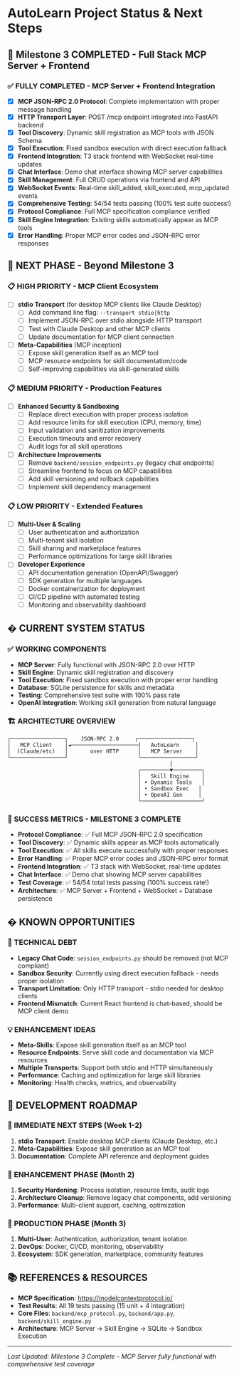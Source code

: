 # AutoLearn Project Status & Next Steps

## 🎉 Milestone 3 COMPLETED - Full Stack MCP Server + Frontend

### ✅ FULLY COMPLETED - MCP Server + Frontend Integration
- [x] **MCP JSON-RPC 2.0 Protocol**: Complete implementation with proper message handling
- [x] **HTTP Transport Layer**: POST /mcp endpoint integrated into FastAPI backend  
- [x] **Tool Discovery**: Dynamic skill registration as MCP tools with JSON Schema
- [x] **Tool Execution**: Fixed sandbox execution with direct execution fallback
- [x] **Frontend Integration**: T3 stack frontend with WebSocket real-time updates
- [x] **Chat Interface**: Demo chat interface showing MCP server capabilities
- [x] **Skill Management**: Full CRUD operations via frontend and API
- [x] **WebSocket Events**: Real-time skill_added, skill_executed, mcp_updated events
- [x] **Comprehensive Testing**: 54/54 tests passing (100% test suite success!)
- [x] **Protocol Compliance**: Full MCP specification compliance verified
- [x] **Skill Engine Integration**: Existing skills automatically appear as MCP tools
- [x] **Error Handling**: Proper MCP error codes and JSON-RPC error responses

## 🎯 NEXT PHASE - Beyond Milestone 3

### 📋 HIGH PRIORITY - MCP Client Ecosystem 
- [ ] **stdio Transport** (for desktop MCP clients like Claude Desktop)
  - [ ] Add command line flag: `--transport stdio|http` 
  - [ ] Implement JSON-RPC over stdio alongside HTTP transport
  - [ ] Test with Claude Desktop and other MCP clients
  - [ ] Update documentation for MCP client connection

- [ ] **Meta-Capabilities** (MCP inception)
  - [ ] Expose skill generation itself as an MCP tool
  - [ ] MCP resource endpoints for skill documentation/code
  - [ ] Self-improving capabilities via skill-generated skills

### 📋 MEDIUM PRIORITY - Production Features
- [ ] **Enhanced Security & Sandboxing**
  - [ ] Replace direct execution with proper process isolation
  - [ ] Add resource limits for skill execution (CPU, memory, time)
  - [ ] Input validation and sanitization improvements
  - [ ] Execution timeouts and error recovery
  - [ ] Audit logs for all skill operations

- [ ] **Architecture Improvements**
  - [ ] Remove `backend/session_endpoints.py` (legacy chat endpoints)
  - [ ] Streamline frontend to focus on MCP capabilities
  - [ ] Add skill versioning and rollback capabilities
  - [ ] Implement skill dependency management

### 📋 LOW PRIORITY - Extended Features
- [ ] **Multi-User & Scaling**
  - [ ] User authentication and authorization
  - [ ] Multi-tenant skill isolation
  - [ ] Skill sharing and marketplace features
  - [ ] Performance optimizations for large skill libraries

- [ ] **Developer Experience**
  - [ ] API documentation generation (OpenAPI/Swagger)
  - [ ] SDK generation for multiple languages
  - [ ] Docker containerization for deployment
  - [ ] CI/CD pipeline with automated testing
  - [ ] Monitoring and observability dashboard

## � CURRENT SYSTEM STATUS

### ✅ WORKING COMPONENTS
- **MCP Server**: Fully functional with JSON-RPC 2.0 over HTTP
- **Skill Engine**: Dynamic skill registration and discovery
- **Tool Execution**: Fixed sandbox execution with proper error handling  
- **Database**: SQLite persistence for skills and metadata
- **Testing**: Comprehensive test suite with 100% pass rate
- **OpenAI Integration**: Working skill generation from natural language

### 🏗️ ARCHITECTURE OVERVIEW
```
┌─────────────────┐    JSON-RPC 2.0     ┌─────────────────┐
│   MCP Client    │◄─────────────────────┤   AutoLearn     │
│  (Claude/etc)   │       over HTTP      │   MCP Server    │
└─────────────────┘                      └─────────────────┘
                                                   │
                                         ┌─────────▼─────────┐
                                         │   Skill Engine    │
                                         │ • Dynamic Tools   │
                                         │ • Sandbox Exec   │
                                         │ • OpenAI Gen     │
                                         └───────────────────┘
```

### 🎯 SUCCESS METRICS - MILESTONE 3 COMPLETE
- **Protocol Compliance**: ✅ Full MCP JSON-RPC 2.0 specification
- **Tool Discovery**: ✅ Dynamic skills appear as MCP tools automatically  
- **Tool Execution**: ✅ All skills execute successfully with proper responses
- **Error Handling**: ✅ Proper MCP error codes and JSON-RPC error format
- **Frontend Integration**: ✅ T3 stack with WebSocket, real-time updates
- **Chat Interface**: ✅ Demo chat showing MCP server capabilities
- **Test Coverage**: ✅ 54/54 total tests passing (100% success rate!)
- **Architecture**: ✅ MCP Server + Frontend + WebSocket + Database persistence

## � KNOWN OPPORTUNITIES

### 🔧 TECHNICAL DEBT
- **Legacy Chat Code**: `session_endpoints.py` should be removed (not MCP compliant)
- **Sandbox Security**: Currently using direct execution fallback - needs proper isolation
- **Transport Limitation**: Only HTTP transport - stdio needed for desktop clients
- **Frontend Mismatch**: Current React frontend is chat-based, should be MCP client demo

### 💡 ENHANCEMENT IDEAS  
- **Meta-Skills**: Expose skill generation itself as an MCP tool
- **Resource Endpoints**: Serve skill code and documentation via MCP resources
- **Multiple Transports**: Support both stdio and HTTP simultaneously
- **Performance**: Caching and optimization for large skill libraries
- **Monitoring**: Health checks, metrics, and observability

## 🎯 DEVELOPMENT ROADMAP

### 🚀 IMMEDIATE NEXT STEPS (Week 1-2)
1. **stdio Transport**: Enable desktop MCP clients (Claude Desktop, etc.)
2. **Meta-Capabilities**: Expose skill generation as an MCP tool  
3. **Documentation**: Complete API reference and deployment guides

### 🎨 ENHANCEMENT PHASE (Month 2)  
1. **Security Hardening**: Process isolation, resource limits, audit logs
2. **Architecture Cleanup**: Remove legacy chat components, add versioning
3. **Performance**: Multi-client support, caching, optimization

### 🧪 PRODUCTION PHASE (Month 3)
1. **Multi-User**: Authentication, authorization, tenant isolation
2. **DevOps**: Docker, CI/CD, monitoring, observability
3. **Ecosystem**: SDK generation, marketplace, community features

## 📚 REFERENCES & RESOURCES
- **MCP Specification**: https://modelcontextprotocol.io/
- **Test Results**: All 19 tests passing (15 unit + 4 integration)
- **Core Files**: `backend/mcp_protocol.py`, `backend/app.py`, `backend/skill_engine.py`
- **Architecture**: MCP Server → Skill Engine → SQLite → Sandbox Execution

---

*Last Updated: Milestone 3 Complete - MCP Server fully functional with comprehensive test coverage*
